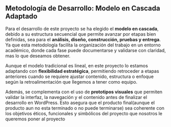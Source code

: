 ##  Metodología de Desarrollo: Modelo en Cascada Adaptado

Para el desarrollo de este proyecto se ha elegido el **modelo en cascada**, debido a su estructura secuencial que permite avanzar por etapas bien definidas, sea para el **análisis, diseño, construcción, pruebas y entrega**. Ya que esta metodología facilita la organización del trabajo en un entorno académico, donde cada fase puede documentarse y validarse con claridad, mas lo que deseamos obtener.

Aunque el modelo tradicional es lineal, en este proyecto lo estamos adaptando con **flexibilidad estratégica**, permitiendo retroceder a etapas anteriores cuando se requiere ajustar contenido, estructura o enfoque según la retroalimentación que llegemos a tener como equipo.

Además, se complementa con el uso de **prototipos visuales** que permiten validar la interfaz, la navegación y el contenido antes de finalizar el desarrollo en WordPress. Esto asegura que el producto final(aunque el producto aun no esta terminado o no puede terminarse) sea coherente con los objetivos éticos, funcionales y simbólicos del proyecto que nosotros le queremos poner al proyecto 
